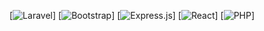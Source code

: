 
<!---<img src="https://img.shields.io/badge/Laravel-FF2D20?style=for-the-badge&logo=laravel&logoColor=white" />
<img src="https://img.shields.io/badge/Bootstrap-563D7C?style=for-the-badge&logo=bootstrap&logoColor=white" />
<img src="https://img.shields.io/badge/Express.js-000000?style=for-the-badge&logo=express&logoColor=white" />
<img src="https://img.shields.io/badge/React-20232A?style=for-the-badge&logo=react&logoColor=61DAFB" />--->

[![Laravel](https://img.shields.io/badge/Laravel-FF2D20?style=for-the-badge&logo=laravel&logoColor=white)]
[![Bootstrap](https://img.shields.io/badge/Bootstrap-563D7C?style=for-the-badge&logo=bootstrap&logoColor=white)]
[![Express.js](https://img.shields.io/badge/Express.js-000000?style=for-the-badge&logo=express&logoColor=white)]
[![React](https://img.shields.io/badge/React-20232A?style=for-the-badge&logo=react&logoColor=61DAFB)]
[![PHP](https://img.shields.io/badge/PHP-777BB4?style=for-the-badge&logo=php&logoColor=white)]





<!---
solikhachan2/solikhachan2 is a ✨ special ✨ repository because its `README.md` (this file) appears on your GitHub profile.
You can click the Preview link to take a look at your changes.
--->
